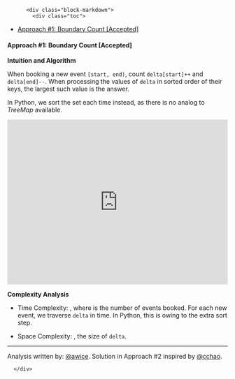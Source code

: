 <div class="article-body">
        
          <div class="block-markdown">
            <div class="toc">
<ul>
<li><a href="#approach-1-boundary-count-accepted">Approach #1: Boundary Count [Accepted]</a></li>
</ul>
</div>
<h4 id="approach-1-boundary-count-accepted">Approach #1: Boundary Count [Accepted]</h4>
<p><strong>Intuition and Algorithm</strong></p>
<p>When booking a new event <code>[start, end)</code>, count <code>delta[start]++</code> and <code>delta[end]--</code>.  When processing the values of <code>delta</code> in sorted order of their keys, the largest such value is the answer.</p>
<p>In Python, we sort the set each time instead, as there is no analog to <em>TreeMap</em> available.</p>
<iframe src="https://leetcode.com/playground/yJnnXvTf/shared" frameborder="0" width="100%" height="378" name="yJnnXvTf"></iframe>

<p><strong>Complexity Analysis</strong></p>
<ul>
<li>
<p>Time Complexity: <script type="math/tex; mode=display">O(N^2)</script>, where <script type="math/tex; mode=display">N</script> is the number of events booked.  For each new event, we traverse <code>delta</code> in <script type="math/tex; mode=display">O(N)</script> time.  In Python, this is <script type="math/tex; mode=display">O(N^2 \log N)</script> owing to the extra sort step.</p>
</li>
<li>
<p>Space Complexity: <script type="math/tex; mode=display">O(N)</script>, the size of <code>delta</code>.</p>
</li>
</ul>
<hr>
<p>Analysis written by: <a href="https://leetcode.com/awice">@awice</a>.  Solution in Approach #2 inspired by <a href="https://discuss.leetcode.com/topic/111276/simplified-winner-s-solution">@cchao</a>.</p>
          </div>
        
      </div>